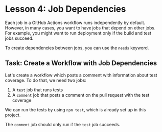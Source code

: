 # Lesson 4: Job Dependencies

Each job in a GitHub Actions workflow runs independently by default.
However, in many cases, you want to have jobs that depend on other jobs.
For example, you might want to run deployment only if the build and test jobs succeed.

To create dependencies between jobs, you can use the `needs` keyword.

## Task: Create a Workflow with Job Dependencies

Let's create a workflow which posts a comment with information about test coverage.
To do that, we need two jobs:

1. A `test` job that runs tests
2. A `comment` job that posts a comment on the pull request with the test coverage

We can run the tests by using `npm test`, which is already set up in this project.

The `comment` job should only run if the `test` job succeeds.
